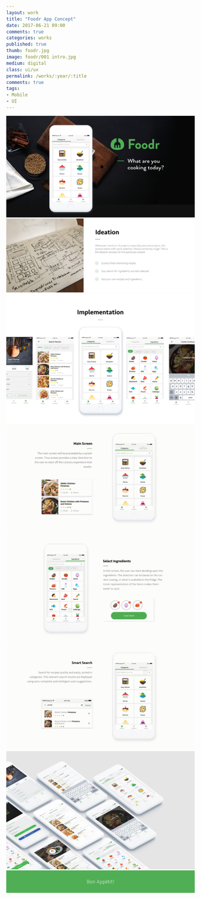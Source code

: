 ```yaml
---
layout: work
title: "Foodr App Concept"
date: 2017-06-21 09:00
comments: true
categories: works
published: true
thumb: foodr.jpg
image: foodr/001 intro.jpg
medium: digital
class: ui/ux
permalink: /works/:year/:title
comments: true
tags:
- Mobile
- UI
---
```


<img src="/images/works/foodr/001_intro.jpg" alt="mockup">
<img src="/images/works/foodr/003_ideation.jpg" alt="mockup">
<img src="/images/works/foodr/004_implementation.jpg" alt="mockup">
<img src="/images/works/foodr/005_main_screen.gif" alt="mockup">
<img src="/images/works/foodr/006_select_ingredients.gif" alt="mockup">
<img src="/images/works/foodr/007_smart_search.gif" alt="mockup">
<img src="/images/works/foodr/009_many_screens.jpg" alt="mockup">
<img src="/images/works/foodr/010_thank_you.jpg" alt="mockup">